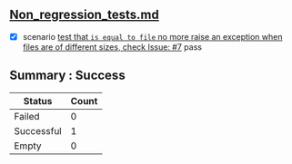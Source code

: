 ## [Non_regression_tests.md](..\..\..\tests\non_reg_tests\Non_regression_tests.md)  
  - [X] scenario [test that `is equal to file` no more raise an exception when files are of different sizes, check Issue: #7](..\..\..\tests\non_reg_tests\Non_regression_tests.md) pass  


## Summary : **Success**

| Status     | Count |
|------------|-------|
| Failed     | 0     |
| Successful | 1     |
| Empty      | 0     |

